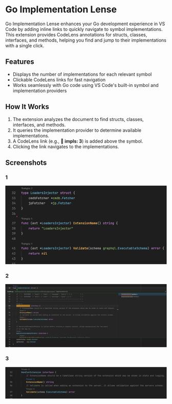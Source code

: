 # Go Implementation Lense

Go Implementation Lense enhances your Go development experience in VS Code by adding inline links to quickly navigate to symbol implementations. This extension provides CodeLens annotations for structs, classes, interfaces, and methods, helping you find and jump to their implementations with a single click.  

## Features  
- Displays the number of implementations for each relevant symbol  
- Clickable CodeLens links for fast navigation  
- Works seamlessly with Go code using VS Code's built-in symbol and implementation providers  

## How It Works  
1. The extension analyzes the document to find structs, classes, interfaces, and methods.  
2. It queries the implementation provider to determine available implementations.  
3. A CodeLens link (e.g., **🔗 impls: 3**) is added above the symbol.  
4. Clicking the link navigates to the implementations.  

## Screenshots

### 1
![](./Screenshot_1.png)
### 2
![](./Screenshot_2.png)
### 3
![](./Screenshot_3.png)
